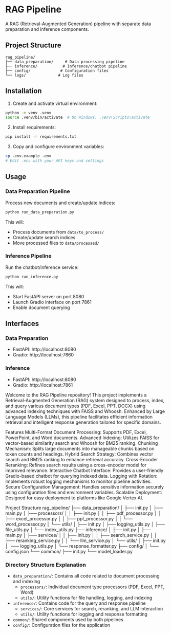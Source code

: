 # RAG Pipeline

A RAG (Retrieval-Augmented Generation) pipeline with separate data preparation and inference components.

## Project Structure
```
rag_pipeline/
├── data_preparation/     # Data processing pipeline
├── inference/           # Inference/chatbot pipeline
├── config/             # Configuration files
└── logs/              # Log files
```

## Installation

1. Create and activate virtual environment:
```bash
python -m venv .venv
source .venv/bin/activate  # On Windows: .venv\Scripts\activate
```

2. Install requirements:
```bash
pip install -r requirements.txt
```

3. Copy and configure environment variables:
```bash
cp .env.example .env
# Edit .env with your API keys and settings
```

## Usage

### Data Preparation Pipeline
Process new documents and create/update indices:
```bash
python run_data_preparation.py
```
This will:
- Process documents from `data/to_process/`
- Create/update search indices
- Move processed files to `data/processed/`

### Inference Pipeline
Run the chatbot/inference service:
```bash
python run_inference.py
```
This will:
- Start FastAPI server on port 8080
- Launch Gradio interface on port 7861
- Enable document querying

## Interfaces

### Data Preparation
- FastAPI: http://localhost:8080
- Gradio: http://localhost:7860

### Inference
- FastAPI: http://localhost:8080
- Gradio: http://localhost:7861

Welcome to the RAG Pipeline repository! This project implements a Retrieval-Augmented Generation (RAG) system designed to process, index, and query various document types (PDF, Excel, PPT, DOCX) using advanced indexing techniques with FAISS and Whoosh. Enhanced by Large Language Models (LLMs), this pipeline facilitates efficient information retrieval and intelligent response generation tailored for specific domains.

Features
Multi-Format Document Processing: Supports PDF, Excel, PowerPoint, and Word documents.
Advanced Indexing: Utilizes FAISS for vector-based similarity search and Whoosh for BM25 ranking.
Chunking Mechanism: Splits large documents into manageable chunks based on token counts and headings.
Hybrid Search Strategy: Combines vector search and BM25 ranking to enhance retrieval accuracy.
Cross-Encoder Reranking: Refines search results using a cross-encoder model for improved relevance.
Interactive Chatbot Interface: Provides a user-friendly Gradio-based chatbot for querying indexed data.
Logging with Rotation: Implements robust logging mechanisms to monitor pipeline activities.
Secure Configuration Management: Handles sensitive information securely using configuration files and environment variables.
Scalable Deployment: Designed for easy deployment to platforms like Google Vertex AI.

Project Structure
rag_pipeline/
├── data_preparation/
│ ├── init.py
│ ├── main.py
│ ├── processors/
│ │ ├── init.py
│ │ ├── pdf_processor.py
│ │ ├── excel_processor.py
│ │ ├── ppt_processor.py
│ │ └── word_processor.py
│ └── utils/
│ ├── init.py
│ ├── logging_utils.py
│ ├── file_utils.py
│ └── index_utils.py
├── inference/
│ ├── init.py
│ ├── main.py
│ ├── services/
│ │ ├── init.py
│ │ ├── search_service.py
│ │ ├── reranking_service.py
│ │ └── llm_service.py
│ └── utils/
│ ├── init.py
│ ├── logging_utils.py
│ └── response_formatter.py
├── config/
│ └── config.json
└── common/
├── init.py
└── model_loader.py

### Directory Structure Explanation
- `data_preparation/`: Contains all code related to document processing and indexing
  - `processors/`: Individual document type processors (PDF, Excel, PPT, Word)
  - `utils/`: Utility functions for file handling, logging, and indexing
- `inference/`: Contains code for the query and response pipeline
  - `services/`: Core services for search, reranking, and LLM interaction
  - `utils/`: Utility functions for logging and response formatting
- `common/`: Shared components used by both pipelines
- `config/`: Configuration files for the application
